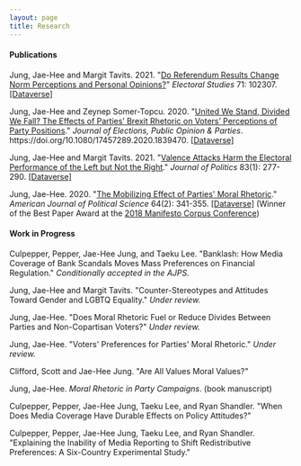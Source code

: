 ```yaml
---
layout: page
title: Research
---
```


#### Publications

Jung, Jae-Hee and Margit Tavits. 2021. "[Do Referendum Results Change Norm Perceptions and Personal Opinions?](https://www.sciencedirect.com/science/article/pii/S0261379421000287)" _Electoral Studies_ 71: 102307. [[Dataverse]](https://dataverse.harvard.edu/dataset.xhtml?persistentId=doi:10.7910/DVN/YHOCO8)

Jung, Jae-Hee and Zeynep Somer-Topcu. 2020. "[United We Stand, Divided We Fall? The Effects of Parties’ Brexit Rhetoric on Voters’ Perceptions of Party Positions](https://doi.org/10.1080/17457289.2020.1839470)." _Journal of Elections, Public Opinion & Parties_. https://<i></i>doi.org/10.1080/17457289.2020.1839470. [[Dataverse]](https://dataverse.harvard.edu/dataset.xhtml?persistentId=doi:10.7910/DVN/JJXQLF)

Jung, Jae-Hee and Margit Tavits. 2021. "[Valence Attacks Harm the Electoral Performance of the Left but Not the Right](https://doi.org/10.1086/709299)." _Journal of Politics_ 83(1): 277-290. [[Dataverse]](https://dataverse.harvard.edu/dataset.xhtml;jsessionid=6be1e4de9fa24c22a5b7981e7e1d?persistentId=doi%3A10.7910%2FDVN%2FHMI4WY&version=&q=&fileTypeGroupFacet=&fileAccess=Public&fileSortField=type)

Jung, Jae-Hee. 2020. "[The Mobilizing Effect of Parties' Moral Rhetoric](https://onlinelibrary.wiley.com/doi/full/10.1111/ajps.12476)." _American Journal of Political Science_ 64(2): 341-355. [[Dataverse]](https://dataverse.harvard.edu/dataset.xhtml?persistentId=doi:10.7910/DVN/6KPFOK) (Winner of the Best Paper Award at the [2018 Manifesto Corpus Conference](https://manifesto-project.wzb.eu/conference-2018))

#### Work in Progress

Culpepper, Pepper, Jae-Hee Jung, and Taeku Lee. "Banklash: How Media Coverage of Bank Scandals Moves Mass Preferences on
Financial Regulation." _Conditionally accepted in the AJPS._

Jung, Jae-Hee and Margit Tavits. "Counter-Stereotypes and Attitudes Toward Gender and LGBTQ Equality." _Under review._

Jung, Jae-Hee. "Does Moral Rhetoric Fuel or Reduce Divides Between Parties and Non-Copartisan Voters?" _Under review._

Jung, Jae-Hee. "Voters' Preferences for Parties' Moral Rhetoric." _Under review._

Clifford, Scott and Jae-Hee Jung. "Are All Values Moral Values?"

Jung, Jae-Hee. _Moral Rhetoric in Party Campaigns_. (book manuscript)

Culpepper, Pepper, Jae-Hee Jung, Taeku Lee, and Ryan Shandler. "When Does Media Coverage Have Durable Effects on Policy Attitudes?"

Culpepper, Pepper, Jae-Hee Jung, Taeku Lee, and Ryan Shandler. "Explaining the Inability of Media Reporting to Shift Redistributive Preferences: A Six-Country Experimental Study."
